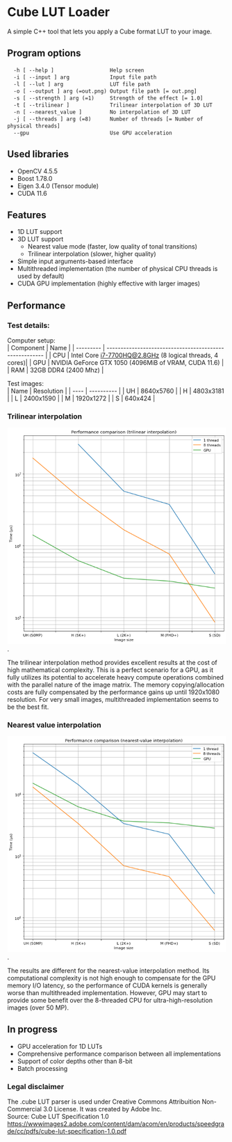 # Cube LUT Loader
A simple C++ tool that lets you apply a Cube format LUT to your image.

## Program options
```
  -h [ --help ]                  Help screen
  -i [ --input ] arg             Input file path
  -l [ --lut ] arg               LUT file path
  -o [ --output ] arg (=out.png) Output file path [= out.png]
  -s [ --strength ] arg (=1)     Strength of the effect [= 1.0]
  -t [ --trilinear ]             Trilinear interpolation of 3D LUT
  -n [ --nearest_value ]         No interpolation of 3D LUT
  -j [ --threads ] arg (=8)      Number of threads [= Number of physical threads]
  --gpu                          Use GPU acceleration
```

## Used libraries
- OpenCV 4.5.5
- Boost 1.78.0
- Eigen 3.4.0 (Tensor module)
- CUDA 11.6

## Features
- 1D LUT support
- 3D LUT support
    - Nearest value mode (faster, low quality of tonal transitions)
    - Trilinear interpolation (slower, higher quality)
- Simple input arguments-based interface
- Multithreaded implementation (the number of physical CPU threads is used by default)
- CUDA GPU implementation (highly effective with larger images)

## Performance
### Test details:
Computer setup:  
| Component | Name                                                    |
| --------- | ------------------------------------------------------- |
| CPU       | Intel Core i7-7700HQ@2.8GHz (8 logical threads, 4 cores)|
| GPU       | NVIDIA GeForce GTX 1050 (4096MiB of VRAM, CUDA 11.6)    |
| RAM       | 32GB DDR4 (2400 Mhz)                                    |

Test images:  
| Name | Resolution |
| ---- | ---------- |
| UH   | 8640x5760  |
| H    | 4803x3181  |
| L    | 2400x1590  |
| M    | 1920x1272  |
| S    | 640x424    |
### Trilinear interpolation
![Trilinear interpolation graph](docs/performance/img/tri_interp.png "Trilinear interpolation graph").  

The trilinear interpolation method provides excellent results at the cost of high mathematical complexity.
This is a perfect scenario for a GPU, as it fully utilizes its potential to accelerate heavy compute operations combined with the parallel nature of the image matrix.
The memory copying/allocation costs are fully compensated by the performance gains up until 1920x1080 resolution. For very small images, multithreaded implementation
seems to be the best fit.  
### Nearest value interpolation
![Nearest-value interpolation graph](docs/performance/img/nv_interp.png "Nearest-value interpolation graph").  

The results are different for the nearest-value interpolation method. Its computational complexity is not high enough to compensate for the GPU memory I/O latency, so the performance of CUDA kernels is generally worse than multithreaded implementation. However, GPU may start to provide some benefit over the 8-threaded CPU for ultra-high-resolution images (over 50 MP).

## In progress
- GPU acceleration for 1D LUTs
- Comprehensive performance comparison between all implementations
- Support of color depths other than 8-bit
- Batch processing

### Legal disclaimer
The .cube LUT parser is used under Creative Commons Attribuition Non-Commercial 3.0 License.
It was created by Adobe Inc.  
Source: Cube LUT Specification 1.0  
https://wwwimages2.adobe.com/content/dam/acom/en/products/speedgrade/cc/pdfs/cube-lut-specification-1.0.pdf
